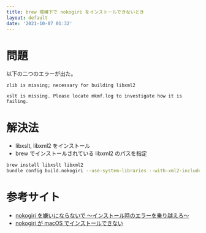 ```yaml
---
title: brew 環境下で nokogiri をインストールできないとき
layout: default
date: '2021-10-07 01:32'
---
```


# 問題
以下の二つのエラーが出た。

```
zlib is missing; necessary for building libxml2
```

```
xslt is missing. Please locate mkmf.log to investigate how it is failing.
```

# 解決法
- libxslt, libxml2 をインストール
- brew でインストールされている libxml2 のパスを指定

```sh
brew install libxslt libxml2
bundle config build.nokogiri --use-system-libraries --with-xml2-include=$(brew --prefix libxml2)/include/libxml2
```

# 参考サイト
- [nokogiri を嫌いにならないで 〜インストール時のエラーを乗り越えろ〜](https://qiita.com/dskst/items/b1f073fcffeca3bc9fc6)
- [nokogiri が macOS でインストールできない](https://qiita.com/ywindish/items/5cb01ee974f8a7f403ba)